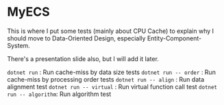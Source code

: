 # MyECS

This is where I put some tests (mainly about CPU Cache) to explain why I should move to Data-Oriented Design, especially Entity-Component-System.

There's a presentation slide also, but I will add it later.

`dotnet run`             : Run cache-miss by data size tests
`dotnet run -- order`    : Run cache-miss by processing order tests
`dotnet run -- align`    : Run data alignment test
`dotnet run -- virtual`  : Run virtual function call test
`dotnet run -- algorithm`: Run algorithm test